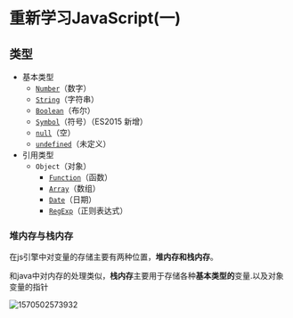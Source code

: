 # 重新学习JavaScript(一)

## 类型

- 基本类型
  - [`Number`](https://developer.mozilla.org/zh-CN/docs/Web/JavaScript/Reference/Global_Objects/Number)（数字）
  - [`String`](https://developer.mozilla.org/zh-CN/docs/Web/JavaScript/Reference/String)（字符串）
  - [`Boolean`](https://developer.mozilla.org/zh-CN/docs/Web/JavaScript/Reference/Boolean)（布尔）
  - [`Symbol`](https://developer.mozilla.org/zh-CN/docs/Web/JavaScript/Reference/Global_Objects/Symbol)（符号）（ES2015 新增）
  - [`null`](https://developer.mozilla.org/zh-CN/docs/Web/JavaScript/Reference/Global_Objects/null)（空）
  - [`undefined`](https://developer.mozilla.org/zh-CN/docs/Web/JavaScript/Reference/Global_Objects/undefined)（未定义）
- 引用类型
  - `Object`（对象）
    - [`Function`](https://developer.mozilla.org/zh-CN/docs/Web/JavaScript/Reference/Function)（函数）
    - [`Array`](https://developer.mozilla.org/zh-CN/docs/Web/JavaScript/Reference/Array)（数组）
    - [`Date`](https://developer.mozilla.org/zh-CN/docs/Web/JavaScript/Reference/Date)（日期）
    - [`RegExp`](https://developer.mozilla.org/zh-CN/docs/Web/JavaScript/Reference/RegExp)（正则表达式）

### 堆内存与栈内存

在js引擎中对变量的存储主要有两种位置，**堆内存和栈内存**。

和java中对内存的处理类似，**栈内存**主要用于存储各种**基本类型的**变量.以及对象变量的指针

![1570502573932](C:\Users\Administrator\AppData\Roaming\Typora\typora-user-images\1570502573932.png)